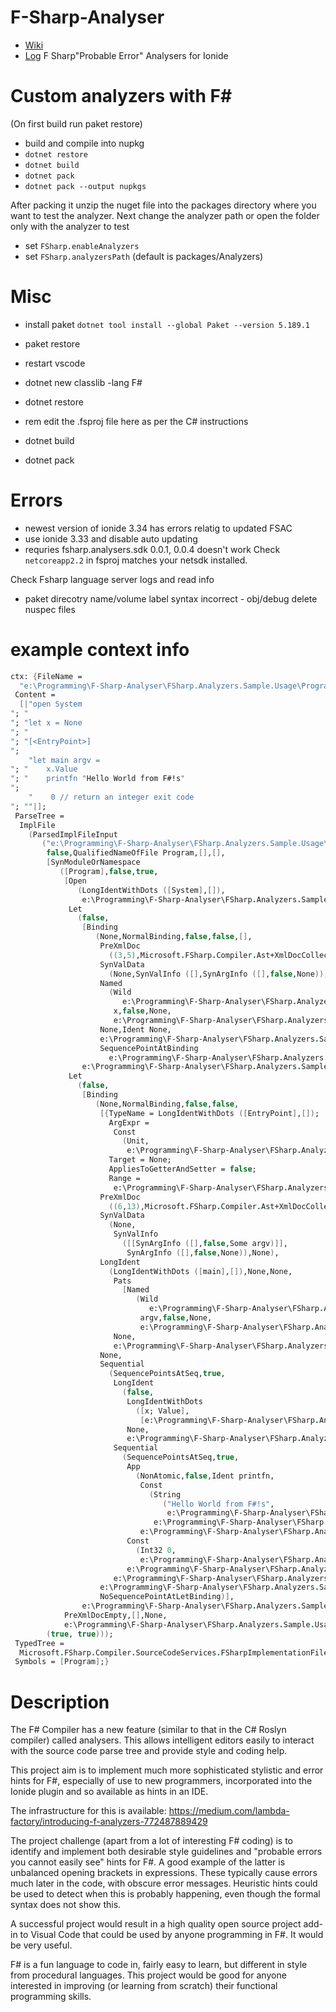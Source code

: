 # F-Sharp-Analyser
* [Wiki](https://github.com/jovanhan2/F-Sharp-Analyser/wiki)
* [Log](https://docs.google.com/spreadsheets/d/1E-dl3aIaSuBxb92qC-840WB-43ynQYcF3fNY1qzTq3g/edit?usp=sharing)
F Sharp"Probable Error" Analysers for Ionide
# Custom analyzers with F#
(On first build run paket restore)

* build and compile into nupkg 
* `dotnet restore `
* `dotnet build`
* `dotnet pack`
* `dotnet pack --output nupkgs`

After packing it unzip the nuget file into the packages directory where you want to test the analyzer. Next change the analyzer path or open the folder only with the analyzer to test

* set ```FSharp.enableAnalyzers```
* set ```FSharp.analyzersPath``` (default is packages/Analyzers)
# Misc
* install paket `dotnet tool install --global Paket --version 5.189.1`
* paket restore
* restart vscode


* dotnet new classlib -lang F#
* dotnet restore
* rem edit the .fsproj file here as per the C# instructions
* dotnet build
* dotnet pack

# Errors
* newest version of ionide 3.34 has errors relatig to updated FSAC
* use ionide 3.33 and disable auto updating 
* requries fsharp.analysers.sdk 0.0.1,  0.0.4 doesn't work
Check ```netcoreapp2.2``` in fsproj matches your netsdk installed.

Check Fsharp language server logs and read info
* paket direcotry name/volume label syntax incorrect - obj/debug delete nuspec files
# example context info
```fsharp
ctx: {FileName =
  "e:\Programming\F-Sharp-Analyser\FSharp.Analyzers.Sample.Usage\Program.fs";
 Content =
  [|"open System
"; "
"; "let x = None
"; "
"; "[<EntryPoint>]
";
    "let main argv =
"; "    x.Value
"; "    printfn "Hello World from F#!s"
";
    "    0 // return an integer exit code
"; ""|];
 ParseTree =
  ImplFile
    (ParsedImplFileInput
       ("e:\Programming\F-Sharp-Analyser\FSharp.Analyzers.Sample.Usage\Program.fs",
        false,QualifiedNameOfFile Program,[],[],
        [SynModuleOrNamespace
           ([Program],false,true,
            [Open
               (LongIdentWithDots ([System],[]),
                e:\Programming\F-Sharp-Analyser\FSharp.Analyzers.Sample.Usage\Program.fs (1,5--1,11) IsSynthetic=false);
             Let
               (false,
                [Binding
                   (None,NormalBinding,false,false,[],
                    PreXmlDoc
                      ((3,5),Microsoft.FSharp.Compiler.Ast+XmlDocCollector),
                    SynValData
                      (None,SynValInfo ([],SynArgInfo ([],false,None)),None),
                    Named
                      (Wild
                         e:\Programming\F-Sharp-Analyser\FSharp.Analyzers.Sample.Usage\Program.fs (3,4--3,5) IsSynthetic=false,
                       x,false,None,
                       e:\Programming\F-Sharp-Analyser\FSharp.Analyzers.Sample.Usage\Program.fs (3,4--3,5) IsSynthetic=false),
                    None,Ident None,
                    e:\Programming\F-Sharp-Analyser\FSharp.Analyzers.Sample.Usage\Program.fs (3,4--3,5) IsSynthetic=false,
                    SequencePointAtBinding
                      e:\Programming\F-Sharp-Analyser\FSharp.Analyzers.Sample.Usage\Program.fs (3,0--3,12) IsSynthetic=false)],
                e:\Programming\F-Sharp-Analyser\FSharp.Analyzers.Sample.Usage\Program.fs (3,0--3,12) IsSynthetic=false);
             Let
               (false,
                [Binding
                   (None,NormalBinding,false,false,
                    [{TypeName = LongIdentWithDots ([EntryPoint],[]);
                      ArgExpr =
                       Const
                         (Unit,
                          e:\Programming\F-Sharp-Analyser\FSharp.Analyzers.Sample.Usage\Program.fs (5,2--5,12) IsSynthetic=false);
                      Target = None;
                      AppliesToGetterAndSetter = false;
                      Range =
                       e:\Programming\F-Sharp-Analyser\FSharp.Analyzers.Sample.Usage\Program.fs (5,2--5,12) IsSynthetic=false;}],
                    PreXmlDoc
                      ((6,13),Microsoft.FSharp.Compiler.Ast+XmlDocCollector),
                    SynValData
                      (None,
                       SynValInfo
                         ([[SynArgInfo ([],false,Some argv)]],
                          SynArgInfo ([],false,None)),None),
                    LongIdent
                      (LongIdentWithDots ([main],[]),None,None,
                       Pats
                         [Named
                            (Wild
                               e:\Programming\F-Sharp-Analyser\FSharp.Analyzers.Sample.Usage\Program.fs (6,9--6,13) IsSynthetic=false,
                             argv,false,None,
                             e:\Programming\F-Sharp-Analyser\FSharp.Analyzers.Sample.Usage\Program.fs (6,9--6,13) IsSynthetic=false)],
                       None,
                       e:\Programming\F-Sharp-Analyser\FSharp.Analyzers.Sample.Usage\Program.fs (6,4--6,13) IsSynthetic=false),
                    None,
                    Sequential
                      (SequencePointsAtSeq,true,
                       LongIdent
                         (false,
                          LongIdentWithDots
                            ([x; Value],
                             [e:\Programming\F-Sharp-Analyser\FSharp.Analyzers.Sample.Usage\Program.fs (7,5--7,6) IsSynthetic=false]),
                          None,
                          e:\Programming\F-Sharp-Analyser\FSharp.Analyzers.Sample.Usage\Program.fs (7,4--7,11) IsSynthetic=false),
                       Sequential
                         (SequencePointsAtSeq,true,
                          App
                            (NonAtomic,false,Ident printfn,
                             Const
                               (String
                                  ("Hello World from F#!s",
                                   e:\Programming\F-Sharp-Analyser\FSharp.Analyzers.Sample.Usage\Program.fs (8,12--8,35) IsSynthetic=false),
                                e:\Programming\F-Sharp-Analyser\FSharp.Analyzers.Sample.Usage\Program.fs (8,12--8,35) IsSynthetic=false),
                             e:\Programming\F-Sharp-Analyser\FSharp.Analyzers.Sample.Usage\Program.fs (8,4--8,35) IsSynthetic=false),
                          Const
                            (Int32 0,
                             e:\Programming\F-Sharp-Analyser\FSharp.Analyzers.Sample.Usage\Program.fs (9,4--9,5) IsSynthetic=false),
                          e:\Programming\F-Sharp-Analyser\FSharp.Analyzers.Sample.Usage\Program.fs (8,4--9,5) IsSynthetic=false),
                       e:\Programming\F-Sharp-Analyser\FSharp.Analyzers.Sample.Usage\Program.fs (7,4--9,5) IsSynthetic=false),
                    e:\Programming\F-Sharp-Analyser\FSharp.Analyzers.Sample.Usage\Program.fs (6,4--6,13) IsSynthetic=false,
                    NoSequencePointAtLetBinding)],
                e:\Programming\F-Sharp-Analyser\FSharp.Analyzers.Sample.Usage\Program.fs (6,0--9,5) IsSynthetic=false)],
            PreXmlDocEmpty,[],None,
            e:\Programming\F-Sharp-Analyser\FSharp.Analyzers.Sample.Usage\Program.fs (1,0--10,0) IsSynthetic=false)],
        (true, true)));
 TypedTree =
  Microsoft.FSharp.Compiler.SourceCodeServices.FSharpImplementationFileContents;
 Symbols = [Program];}

```
# Description
The F# Compiler has a new feature (similar to that in the C# Roslyn compiler) called analysers. This allows intelligent editors
easily to interact with the source code parse tree and provide style and coding help.

This project aim is to implement much more sophisticated stylistic and error hints for F#, especially of use to new programmers,
incorporated into the Ionide plugin and so available as hints in an IDE.

The infrastructure for this is available: https://medium.com/lambda-factory/introducing-f-analyzers-772487889429

The project challenge (apart from a lot of interesting F# coding) is to identify and implement both desirable style guidelines and
"probable errors you cannot easily see" hints for F#. A good example of the latter is unbalanced opening brackets in
expressions. These typically cause errors much later in the code, with obscure error messages. Heuristic hints could be used to
detect when this is probably happening, even though the formal syntax does not show this.

A successful project would result in a high quality open source project add-in to Visual Code that could be used by anyone
programming in F#. It would be very useful.


F# is a fun language to code in, fairly easy to learn, but different in style from procedural languages. This project would be good
for anyone interested in improving (or learning from scratch) their functional programming skills.
